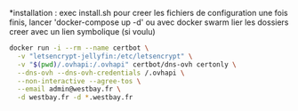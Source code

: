 \*installation :
exec install.sh pour creer les fichiers de configuration
une fois finis, lancer 'docker-compose up -d' ou avec docker swarm
lier les dossiers creer avec un lien symbolique (si voulu)


```bash
docker run -i --rm --name certbot \
  -v "letsencrypt-jellyfin:/etc/letsencrypt" \
  -v "$(pwd)/.ovhapi:/.ovhapi" certbot/dns-ovh certonly \
  --dns-ovh --dns-ovh-credentials /.ovhapi \
  --non-interactive --agree-tos \
  --email admin@westbay.fr \
  -d westbay.fr -d *.westbay.fr
```
